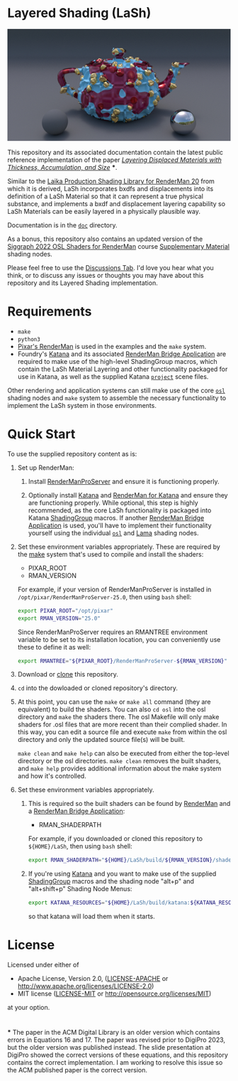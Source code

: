 # Layered Shading (LaSh)

![LashLayers](media/Layers1280x640.jpg)

This repository and its associated documentation contain the latest public reference implementation of the paper [*Layering Displaced Materials with Thickness, Accumulation, and Size*](https://www.shading.icu/home/papers-presentations-and-research) <b>*</b>.

Similar to the [Laika Production Shading Library for RenderMan 20](https://github.com/LaikaStudios/shading-library/wiki/prman_20.Home) from which it is derived, LaSh incorporates bxdfs and displacements into its definition of a LaSh Material so that it can represent a true physical substance, and implements a bxdf and displacement layering capability so LaSh Materials can be easily layered in a physically plausible way.

Documentation is in the [`doc`](doc) directory.

As a bonus, this repository also contains an updated version of the [Siggraph 2022 OSL Shaders for RenderMan](https://dl.acm.org/doi/abs/10.1145/3532724.3535604) course [Supplementary Material](https://github.com/LaikaStudios/OSLShadersForRenderMan) shading nodes.

Please feel free to use the [Discussions Tab](https://github.com/LaikaStudios/LaSh/discussions).
I'd love you hear what you think, or to discuss any issues or thoughts you may have about this repository and its Layered Shading implementation.


# Requirements
* `make`
* `python3`
* [Pixar's RenderMan](https://renderman.pixar.com) is used in the examples
and the `make` system.
* Foundry's [Katana](https://www.foundry.com/products/katana) and its
associated [RenderMan Bridge Application](https://renderman.pixar.com/bridge-tools)
are required to make use of the high-level ShadingGroup macros,
which contain the LaSh Material Layering and other functionality packaged for use in Katana,
as well as the supplied Katana [`project`](./katana/project/) scene files.

Other rendering and application systems can still make use of the core [`osl`](./osl/) shading nodes and `make` system to assemble the necessary functionality to implement the LaSh system in those environments.

# Quick Start
To use the supplied repository content as is:

1. Set up RenderMan:

    1. Install [RenderManProServer](https://renderman.pixar.com/store) and ensure it is functioning properly.

    1. Optionally install [Katana](https://www.foundry.com/products/katana) and [RenderMan for Katana](https://renderman.pixar.com/bridge-tools) and ensure they are functioning properly.
     While optional, this step is highly recommended, as the core LaSh functionality is packaged into Katana [ShadingGroup](https://learn.foundry.com/katana/Content/ug/adding_assigning_materials/using_the_shadinggroup_node.html) macros.
     If another [RenderMan Bridge Application](https://renderman.pixar.com/bridge-tools) is used, you'll have to implement their functionality yourself using the individual [`osl`](./osl/) and [Lama](https://rmanwiki.pixar.com/display/REN25/MaterialX+Lama) shading nodes.

1. Set these environment variables appropriately. These are required by the [make](https://www.gnu.org/software/make/manual/) system that's used to compile and install the shaders:
    * PIXAR_ROOT
    * RMAN_VERSION

    For example, if your version of RenderManProServer is installed in
    `/opt/pixar/RenderManProServer-25.0`, then using `bash` shell:

    ```bash
    export PIXAR_ROOT="/opt/pixar"
    export RMAN_VERSION="25.0"
    ```
    
    Since RenderManProServer requires an RMANTREE environment variable to be set to its installation location, you can conveniently use these to define it as well:
    
    ```bash
    export RMANTREE="${PIXAR_ROOT}/RenderManProServer-${RMAN_VERSION}"
    ```

1. Download or [clone](https://docs.github.com/en/repositories/creating-and-managing-repositories/cloning-a-repository) this repository.
1. `cd` into the dowloaded or cloned repository's directory.

1. At this point, you can use the `make` or `make all` command (they are equivalent) to build the shaders.
You can also `cd osl` into the osl directory and `make` the shaders there.
The osl Makefile will only make shaders for .osl files that are more recent than their complied shader.
In this way, you can edit a source file and execute `make` from within the osl directory and only the updated source file(s) will be built.

    `make clean` and `make help` can also be executed from either the top-level directory or the osl directories.
`make clean` removes the built shaders, and `make help` provides additional information about the make system and how it's controlled.

1. Set these environment variables appropriately.
    1. This is required so the built shaders can be found by [RenderMan](https://rmanwiki.pixar.com/display/REN24/RenderMan) and a [RenderMan Bridge Application](https://renderman.pixar.com/bridge-tools):

        - RMAN_SHADERPATH

        For example, if you downloaded or cloned this repository to `${HOME}/LaSh`, then using `bash` shell:

        ```bash
        export RMAN_SHADERPATH="${HOME}/LaSh/build/${RMAN_VERSION}/shaders:${RMAN_SHADERPATH}"
        ```

    1. If you're using [Katana](https://www.foundry.com/products/katana) and you want to make use of the supplied [ShadingGroup](https://learn.foundry.com/katana/Content/ug/adding_assigning_materials/using_the_shadinggroup_node.html) macros and the shading node "alt+p" and "alt+shift+p" Shading Node Menus:

        ```bash
        export KATANA_RESOURCES="${HOME}/LaSh/build/katana:${KATANA_RESOURCES}"
        ```
        so that katana will load them when it starts.

# License
Licensed under either of

* Apache License, Version 2.0, ([LICENSE-APACHE](LICENSE-APACHE) or http://www.apache.org/licenses/LICENSE-2.0)
* MIT license ([LICENSE-MIT](LICENSE-MIT) or http://opensource.org/licenses/MIT)

at your option.

#
<b>*</b> The paper in the ACM Digital Library is an older version which contains errors in Equations 16 and 17. The paper was revised prior to DigiPro 2023, but the older version was published instead. The slide presentation at DigiPro showed the correct versions of these equations, and this repository contains the correct implementation. I am working to resolve this issue so the ACM published paper is the correct version.

